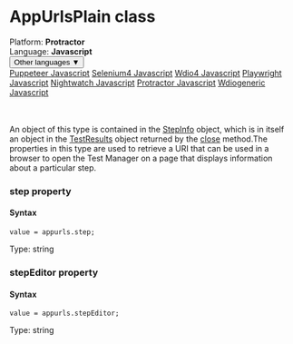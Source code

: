 # AppUrlsPlain class
<div class='platform-bar-container-div'><div class='platform-bar-div'>Platform:  <b> Protractor</b>
</div><div class='platform-bar-div'>Language: <b>Javascript</b></div><div class='dropdown-button-container-div'><button class='sdk-language-dropdown-button'>Other languages ▼</button><div class='dropdown-content'>
<a href='../../puppeteer/javascript/appurlsplain'>Puppeteer Javascript</a>
<a href='../../selenium4/javascript/appurlsplain'>Selenium4 Javascript</a>
<a href='../../wdio4/javascript/appurlsplain'>Wdio4 Javascript</a>
<a href='../../playwright/javascript/appurlsplain'>Playwright Javascript</a>
<a href='../../nightwatch/javascript/appurlsplain'>Nightwatch Javascript</a>
<a href='../../protractor/javascript/appurlsplain'>Protractor Javascript</a>
<a href='../../wdiogeneric/javascript/appurlsplain'>Wdiogeneric Javascript</a>
</div></div><br /><br /></div>




An object of this type is contained in the [StepInfo](./stepinfo) object, which is in itself an object in the [TestResults](./testresults) object returned by the [close](#close-method) method.The properties in this type are used to retrieve a URI that can be used in a browser to open the Test Manager on a page that displays information about a particular step.


### step property
#### Syntax


    value = appurls.step;
    

Type: string

### stepEditor property
#### Syntax


    value = appurls.stepEditor;
    

Type: string

